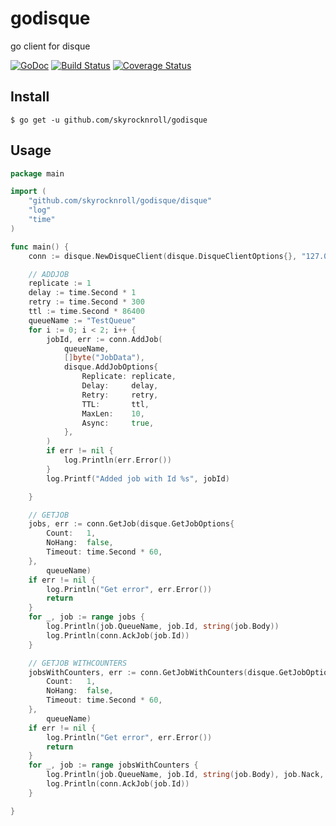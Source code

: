 # godisque 
go client for disque 

[![GoDoc](https://godoc.org/github.com/skyrocknroll/godisque/disque?status.svg)](https://godoc.org/github.com/skyrocknroll/godisque/disque) [![Build Status](https://travis-ci.org/skyrocknroll/godisque.svg?branch=master)](https://travis-ci.org/skyrocknroll/godisque)  [![Coverage Status](https://coveralls.io/repos/github/skyrocknroll/godisque/badge.svg?branch=master)](https://coveralls.io/github/skyrocknroll/godisque?branch=master)
## Install

```
$ go get -u github.com/skyrocknroll/godisque
```

## Usage

```Go
package main

import (
	"github.com/skyrocknroll/godisque/disque"
	"log"
	"time"
)

func main() {
	conn := disque.NewDisqueClient(disque.DisqueClientOptions{}, "127.0.0.1:7711")

	// ADDJOB
	replicate := 1
	delay := time.Second * 1
	retry := time.Second * 300
	ttl := time.Second * 86400
	queueName := "TestQueue"
	for i := 0; i < 2; i++ {
		jobId, err := conn.AddJob(
			queueName,
			[]byte("JobData"),
			disque.AddJobOptions{
				Replicate: replicate,
				Delay:     delay,
				Retry:     retry,
				TTL:       ttl,
				MaxLen:    10,
				Async:     true,
			},
		)
		if err != nil {
			log.Println(err.Error())
		}
		log.Printf("Added job with Id %s", jobId)

	}

	// GETJOB
	jobs, err := conn.GetJob(disque.GetJobOptions{
		Count:   1,
		NoHang:  false,
		Timeout: time.Second * 60,
	},
		queueName)
	if err != nil {
		log.Println("Get error", err.Error())
		return
	}
	for _, job := range jobs {
		log.Println(job.QueueName, job.Id, string(job.Body))
		log.Println(conn.AckJob(job.Id))
	}

	// GETJOB WITHCOUNTERS
	jobsWithCounters, err := conn.GetJobWithCounters(disque.GetJobOptions{
		Count:   1,
		NoHang:  false,
		Timeout: time.Second * 60,
	},
		queueName)
	if err != nil {
		log.Println("Get error", err.Error())
		return
	}
	for _, job := range jobsWithCounters {
		log.Println(job.QueueName, job.Id, string(job.Body), job.Nack, job.AdditionalDeliveries)
		log.Println(conn.AckJob(job.Id))
	}

}


```
